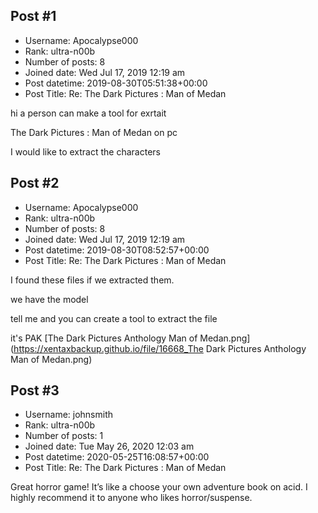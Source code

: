 ## Post #1
- Username: Apocalypse000
- Rank: ultra-n00b
- Number of posts: 8
- Joined date: Wed Jul 17, 2019 12:19 am
- Post datetime: 2019-08-30T05:51:38+00:00
- Post Title: Re: The Dark Pictures : Man of Medan

hi a person can make a tool for exrtait

The Dark Pictures : Man of Medan on pc

I would like to extract the characters
## Post #2
- Username: Apocalypse000
- Rank: ultra-n00b
- Number of posts: 8
- Joined date: Wed Jul 17, 2019 12:19 am
- Post datetime: 2019-08-30T08:52:57+00:00
- Post Title: Re: The Dark Pictures : Man of Medan

I found these files if we extracted them.

we have the model

tell me and you can create a tool to extract the file

it's PAK
[The Dark Pictures Anthology Man of Medan.png](https://xentaxbackup.github.io/file/16668_The Dark Pictures Anthology Man of Medan.png)
## Post #3
- Username: johnsmith
- Rank: ultra-n00b
- Number of posts: 1
- Joined date: Tue May 26, 2020 12:03 am
- Post datetime: 2020-05-25T16:08:57+00:00
- Post Title: Re: The Dark Pictures : Man of Medan

Great horror game! It’s like a choose your own adventure book on acid. I highly recommend it to anyone who likes horror/suspense.
